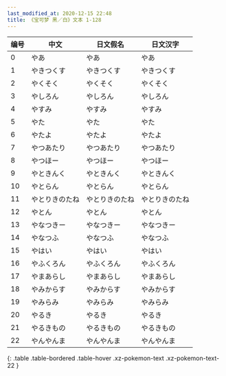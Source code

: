 ```yaml
---
last_modified_at: 2020-12-15 22:48
title: 《宝可梦 黑／白》文本 1-128
---
```

| 编号 | 中文 | 日文假名 | 日文汉字 |
| ---- | ---- | ---- | --- |
| 0 | やあ | やあ | やあ |
| 1 | やきつくす | やきつくす | やきつくす |
| 2 | やくそく | やくそく | やくそく |
| 3 | やしろん | やしろん | やしろん |
| 4 | やすみ | やすみ | やすみ |
| 5 | やた | やた | やた |
| 6 | やたよ | やたよ | やたよ |
| 7 | やつあたり | やつあたり | やつあたり |
| 8 | やつほー | やつほー | やつほー |
| 9 | やときんく | やときんく | やときんく |
| 10 | やとらん | やとらん | やとらん |
| 11 | やとりきのたね | やとりきのたね | やとりきのたね |
| 12 | やとん | やとん | やとん |
| 13 | やなつきー | やなつきー | やなつきー |
| 14 | やなつふ | やなつふ | やなつふ |
| 15 | やはい | やはい | やはい |
| 16 | やふくろん | やふくろん | やふくろん |
| 17 | やまあらし | やまあらし | やまあらし |
| 18 | やみからす | やみからす | やみからす |
| 19 | やみらみ | やみらみ | やみらみ |
| 20 | やるき | やるき | やるき |
| 21 | やるきもの | やるきもの | やるきもの |
| 22 | やんやんま | やんやんま | やんやんま |
{: .table .table-bordered .table-hover .xz-pokemon-text .xz-pokemon-text-22 }